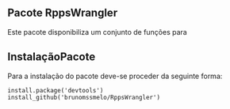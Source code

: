 ## Pacote RppsWrangler
Este pacote disponibiliza um conjunto de funções para 



## InstalaçãoPacote 
Para a instalação do pacote deve-se proceder da seguinte forma:

```
install.package('devtools')
install_github('brunomssmelo/RppsWrangler')
```
